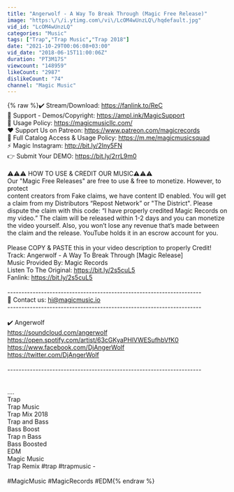 ```yaml
---
title: "Angerwolf - A Way To Break Through (Magic Free Release)"
image: "https:\/\/i.ytimg.com\/vi\/LcOM4wUnzLQ\/hqdefault.jpg"
vid_id: "LcOM4wUnzLQ"
categories: "Music"
tags: ["Trap","Trap Music","Trap 2018"]
date: "2021-10-29T00:06:08+03:00"
vid_date: "2018-06-15T11:00:06Z"
duration: "PT3M17S"
viewcount: "148959"
likeCount: "2987"
dislikeCount: "74"
channel: "Magic Music"
---
```

{% raw %}✔️ Stream/Download: <a rel="nofollow" target="blank" href="https://fanlink.to/ReC">https://fanlink.to/ReC</a><br />💁 Support - Demos/Copyright: <a rel="nofollow" target="blank" href="https://ampl.ink/MagicSupport">https://ampl.ink/MagicSupport</a><br />🚀  Usage Policy: <a rel="nofollow" target="blank" href="https://magicmusicllc.com/">https://magicmusicllc.com/</a><br />❤️  Support Us on Patreon: <a rel="nofollow" target="blank" href="https://www.patreon.com/magicrecords">https://www.patreon.com/magicrecords</a><br />🚀 Full Catalog Access &amp; Usage Policy: <a rel="nofollow" target="blank" href="https://m.me/magicmusicsquad">https://m.me/magicmusicsquad</a><br />⚡  Magic Instagram: <a rel="nofollow" target="blank" href="http://bit.ly/2Iny5FN">http://bit.ly/2Iny5FN</a><br />👉  Submit Your DEMO: <a rel="nofollow" target="blank" href="https://bit.ly/2rrL9m0">https://bit.ly/2rrL9m0</a><br /><br />⚠️⚠️⚠️ HOW TO USE &amp; CREDIT OUR MUSIC⚠️⚠️⚠️<br />Our &quot;Magic Free Releases&quot; are free to use &amp; free to monetize. However, to protect<br />content creators from Fake claims, we have content ID enabled. You will get a claim from my Distributors “Repost Network” or &quot;The District&quot;. Please dispute the claim with this code: “I have properly credited Magic Records on my video.” The claim will be released within 1-2 days and you can monetize the video yourself. Also, you won’t lose any revenue that’s made between the claim and the release. YouTube holds it in an escrow account for you. <br /><br />Please COPY &amp; PASTE this in your video description to properly Credit!<br />Track: Angerwolf - A Way To Break Through [Magic Release]<br />Music Provided By: Magic Records<br />Listen To The Original: <a rel="nofollow" target="blank" href="https://bit.ly/2s5cuL5">https://bit.ly/2s5cuL5</a><br />Fanlink: <a rel="nofollow" target="blank" href="https://bit.ly/2s5cuL5">https://bit.ly/2s5cuL5</a><br /><br />---------------------------------------------------------------------<br />📧 Contact us: hi@magicmusic.io<br />---------------------------------------------------------------------<br /><br />✔️ Angerwolf<br /><a rel="nofollow" target="blank" href="https://soundcloud.com/angerwolf">https://soundcloud.com/angerwolf</a><br /><a rel="nofollow" target="blank" href="https://open.spotify.com/artist/63cGKyaPHlVWESufhbVfK0">https://open.spotify.com/artist/63cGKyaPHlVWESufhbVfK0</a><br /><a rel="nofollow" target="blank" href="https://www.facebook.com/DjAngerWolf">https://www.facebook.com/DjAngerWolf</a><br /><a rel="nofollow" target="blank" href="https://twitter.com/DjAngerWolf">https://twitter.com/DjAngerWolf</a><br /><br />---------------------------------------------------------------------<br /><br /><br />....<br />Trap<br />Trap Music<br />Trap Mix 2018<br />Trap and Bass<br />Bass Boost<br />Trap n Bass<br />Bass Boosted<br />EDM<br />Magic Music<br />Trap Remix #trap #trapmusic -<br /><br />#MagicMusic #MagicRecords #EDM{% endraw %}
